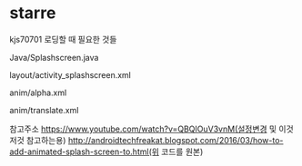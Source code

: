 # starre
kjs70701
로딩할 때 필요한 것들

Java/Splashscreen.java

layout/activity_splashscreen.xml

anim/alpha.xml

anim/translate.xml  

참고주소
https://www.youtube.com/watch?v=QBQIOuV3vnM(설정변경 및 이것저것 참고하는용)
http://androidtechfreakat.blogspot.com/2016/03/how-to-add-animated-splash-screen-to.html(위 코드를 원본)
